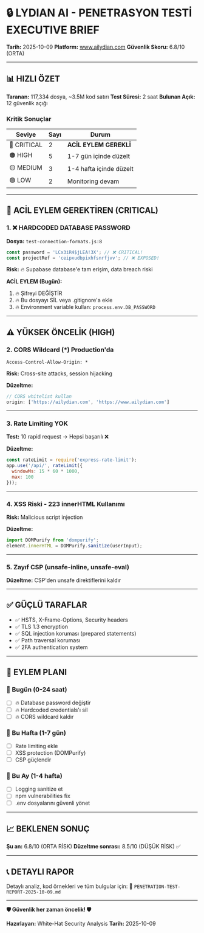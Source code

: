 # 🔒 LYDIAN AI - PENETRASYON TESTİ EXECUTIVE BRIEF

**Tarih:** 2025-10-09
**Platform:** www.ailydian.com
**Güvenlik Skoru:** 6.8/10 (ORTA)

---

## 📊 HIZLI ÖZET

**Taranan:** 117,334 dosya, ~3.5M kod satırı
**Test Süresi:** 2 saat
**Bulunan Açık:** 12 güvenlik açığı

### Kritik Sonuçlar

| Seviye | Sayı | Durum |
|--------|------|-------|
| 🔴 CRITICAL | 2 | **ACİL EYLEM GEREKLİ** |
| 🟠 HIGH | 5 | 1-7 gün içinde düzelt |
| 🟡 MEDIUM | 3 | 1-4 hafta içinde düzelt |
| 🟢 LOW | 2 | Monitoring devam |

---

## 🚨 ACİL EYLEM GEREKTİREN (CRITICAL)

### 1. ❌ HARDCODED DATABASE PASSWORD

**Dosya:** `test-connection-formats.js:8`

```javascript
const password = 'LCx3iR4$jLEA!3X'; // ❌ CRITICAL!
const projectRef = 'ceipxudbpixhfsnrfjvv'; // ❌ EXPOSED!
```

**Risk:** 🔥 Supabase database'e tam erişim, data breach riski

**ACİL EYLEM (Bugün):**
1. 🔥 Şifreyi DEĞİŞTİR
2. 🔥 Bu dosyayı SİL veya .gitignore'a ekle
3. 🔥 Environment variable kullan: `process.env.DB_PASSWORD`

---

## ⚠️ YÜKSEK ÖNCELİK (HIGH)

### 2. CORS Wildcard (*) Production'da

```
Access-Control-Allow-Origin: *
```

**Risk:** Cross-site attacks, session hijacking

**Düzeltme:**
```javascript
// CORS whitelist kullan
origin: ['https://ailydian.com', 'https://www.ailydian.com']
```

---

### 3. Rate Limiting YOK

**Test:** 10 rapid request → Hepsi başarılı ❌

**Düzeltme:**
```javascript
const rateLimit = require('express-rate-limit');
app.use('/api/', rateLimit({
  windowMs: 15 * 60 * 1000,
  max: 100
}));
```

---

### 4. XSS Riski - 223 innerHTML Kullanımı

**Risk:** Malicious script injection

**Düzeltme:**
```javascript
import DOMPurify from 'dompurify';
element.innerHTML = DOMPurify.sanitize(userInput);
```

---

### 5. Zayıf CSP (unsafe-inline, unsafe-eval)

**Düzeltme:** CSP'den unsafe direktiflerini kaldır

---

## ✅ GÜÇLÜ TARAFLAR

- ✅ HSTS, X-Frame-Options, Security headers
- ✅ TLS 1.3 encryption
- ✅ SQL injection koruması (prepared statements)
- ✅ Path traversal koruması
- ✅ 2FA authentication system

---

## 🎯 EYLEM PLANI

### 📅 Bugün (0-24 saat)
- [ ] 🔥 Database password değiştir
- [ ] 🔥 Hardcoded credentials'ı sil
- [ ] 🔥 CORS wildcard kaldır

### 📅 Bu Hafta (1-7 gün)
- [ ] Rate limiting ekle
- [ ] XSS protection (DOMPurify)
- [ ] CSP güçlendir

### 📅 Bu Ay (1-4 hafta)
- [ ] Logging sanitize et
- [ ] npm vulnerabilities fix
- [ ] .env dosyalarını güvenli yönet

---

## 📈 BEKLENEN SONUÇ

**Şu an:** 6.8/10 (ORTA RİSK)
**Düzeltme sonrası:** 8.5/10 (DÜŞÜK RİSK) ✅

---

## 📞 DETAYLI RAPOR

Detaylı analiz, kod örnekleri ve tüm bulgular için:
📄 `PENETRATION-TEST-REPORT-2025-10-09.md`

---

**🛡️ Güvenlik her zaman öncelik! 🛡️**

**Hazırlayan:** White-Hat Security Analysis
**Tarih:** 2025-10-09

